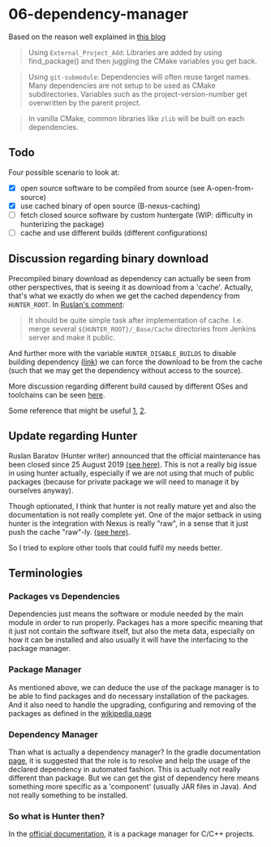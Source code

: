 # 06-dependency-manager

Based on the reason well explained in [this blog](https://geokon-gh.github.io/hunterintro.html)

> Using `External_Project_Add`: Libraries are added by using find_package() and then juggling the CMake variables you get back. 

> Using `git-submodule`: Dependencies will often reuse target names. Many dependencies are not setup to be used as CMake subdirectories. Variables such as the project-version-number get overwritten by the parent project.

> In vanilla CMake, common libraries like `zlib` will be built on each dependencies.

## Todo
Four possible scenario to look at:
- [x] open source software to be compiled from source (see A-open-from-source)
- [x] use cached binary of open source (B-nexus-caching)
- [ ] fetch closed source software by custom huntergate (WIP: difficulty in hunterizing the package)
- [ ] cache and use different builds (different configurations)

## Discussion regarding binary download
Precompiled binary download as dependency can actually be seen from other perspectives, that is seeing it as download from a 'cache'.
Actually, that's what we exactly do when we get the cached dependency from `HUNTER_ROOT`.
In [Ruslan's comment](https://github.com/ruslo/hunter/issues/75#issue-69407135):
> It should be quite simple task after implementation of cache. I.e. merge several `${HUNTER_ROOT}/_Base/Cache` directories from Jenkins server and make it public. 

And further more with the variable `HUNTER_DISABLE_BUILDS` to disable building dependency ([link](https://github.com/ruslo/hunter/issues/75#issuecomment-197248511)) we can force the download to be from the cache (such that we may get the dependency without access to the source).

More discussion regarding different build caused by different OSes and toolchains can be seen [here](https://github.com/ruslo/hunter/issues/296).

Some reference that might be useful [1](https://docs.hunter.sh/en/latest/user-guides/hunter-user.html?highlight=hunter_disable_builds#uploading-binaries), [2](https://docs.hunter.sh/en/latest/user-guides/hunter-user/nexus-cache-server.html).

## Update regarding Hunter
Ruslan Baratov (Hunter writer) announced that the official maintenance has been closed since 25 August 2019 [(see here)](https://github.com/ruslo/hunter/issues/1921#issuecomment-524624824). This is not a really big issue in using hunter actually, especially if we are not using that much of public packages (because for private package we will need to manage it by ourselves anyway).

Though optionated, I think that hunter is not really mature yet and also the documentation is not really complete yet. One of the major setback in using hunter is the integration with Nexus is really "raw", in a sense that it just push the cache "raw"-ly. [(see here)](https://docs.hunter.sh/en/latest/user-guides/hunter-user/nexus-cache-server.html?highlight=nexus).

So I tried to explore other tools that could fulfil my needs better.

## Terminologies
### Packages vs Dependencies
Dependencies just means the software or module needed by the main module in order to run properly. Packages has a more specific meaning that it just not contain the software itself, but also the meta data, especially on how it can be installed and also usually it will have the interfacing to the package manager.

### Package Manager
As mentioned above, we can deduce the use of the package manager is to be able to find packages and do necessary installation of the packages. And it also need to handle the upgrading, configuring and removing of the packages as defined in the [wikipedia page](https://en.wikipedia.org/wiki/Package_manager)

### Dependency Manager
Than what is actually a dependency manager? In the gradle documentation [page](https://docs.gradle.org/current/userguide/introduction_dependency_management.html#introduction_dependency_management), it is suggested that the role is to resolve and help the usage of the declared dependency in automated fashion. This is actually not really different than package. But we can get the gist of dependency here means something more specific as a 'component' (usually JAR files in Java). And not really something to be installed.

### So what is Hunter then?
In the [official documentation](https://docs.hunter.sh/en/latest/), it is a package manager for C/C++ projects.
